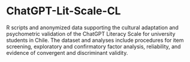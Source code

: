 # ChatGPT-Lit-Scale-CL
R scripts and anonymized data supporting the cultural adaptation and psychometric validation of the ChatGPT Literacy Scale for university students in Chile. The dataset and analyses include procedures for item screening, exploratory and confirmatory factor analysis, reliability, and evidence of convergent and discriminant validity.
